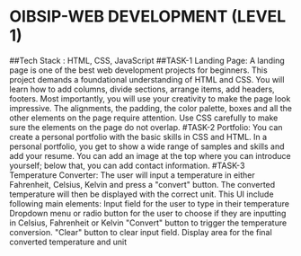 # OIBSIP-WEB DEVELOPMENT (LEVEL 1)
##Tech Stack : HTML, CSS, JavaScript
##TASK-1 Landing Page:
A landing page is one of the best web development projects for beginners. This project demands a foundational understanding of HTML and CSS. You will learn how to add columns, divide sections, arrange items, add headers, footers. Most importantly, you will use your creativity to make the page look impressive. The alignments, the padding, the color palette, boxes and all the other elements on the page require attention. Use CSS carefully to make sure the elements on the page do not overlap.
#TASK-2 Portfolio:
You can create a personal portfolio with the basic skills in CSS and HTML. In a personal portfolio, you get to show a wide range of samples and skills and add your resume. You can add an image at the top where you can introduce yourself; below that, you can add contact information.
#TASK-3 Temperature Converter:
The user will input a temperature in either Fahrenheit, Celsius, Kelvin and press a "convert" button. The converted temperature will then be displayed with the correct unit. 
This UI include following main elements:
Input field for the user to type in their temperature 
Dropdown menu or radio button for the user to choose if they are inputting in Celsius, Fahrenheit or Kelvin
"Convert" button to trigger the temperature conversion.
"Clear" button to clear input field.
Display area for the final converted temperature and unit

